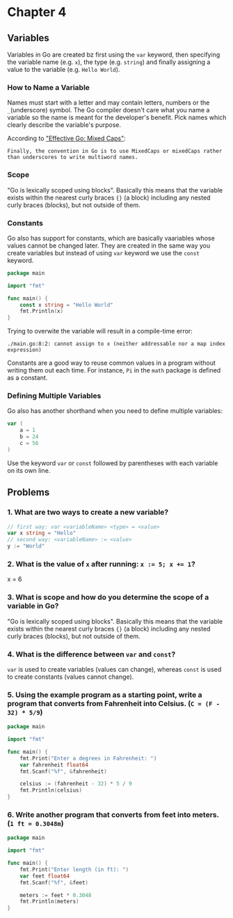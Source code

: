 # Chapter 4

## Variables

Variables in Go are created bz first using the `var` keyword, then specifying the variable name (e.g. `x`), the type (e.g. `string`) and finally assigning a value to the variable (e.g. `Hello World`).

### How to Name a Variable

Names must start with a letter and may contain letters, numbers or the `_`(underscore) symbol. The Go compiler doesn't care what you name a variable so the name is meant for the developer's benefit. Pick names which clearly describe the variable's purpose.

According to ["Effective Go: Mixed Caps"](https://go.dev/doc/effective_go#mixed-caps):
```text
Finally, the convention in Go is to use MixedCaps or mixedCaps rather than underscores to write multiword names.
```

### Scope

"Go is lexically scoped using blocks". Basically this means that the variable exists within the nearest curly braces `{}` (a block) including any nested curly braces (blocks), but not outside of them.

### Constants

Go also has support for constants, which are basically vaariables whose values cannot be changed later. They are created in the same way you create variables but instead of using `var` keyword we use the `const` keyword.

```go
package main

import "fmt"

func main() {
    const x string = "Hello World"
    fmt.Println(x)
}
```

Trying to overwite the variable will result in a compile-time error:

```text
./main.go:8:2: cannot assign to x (neither addressable nor a map index expression)
```

Constants are a good way to reuse common values in a program without writing them out each time. For instance, `Pi` in the `math` package is defined as a constant.

### Defining Multiple Variables

Go also has another shorthand when you need to define multiple variables:

```go
var (
    a = 1
    b = 24
    c = 56
)
```

Use the keyword `var` or `const` followed by parentheses with each variable on its own line.

## Problems

### 1. What are two ways to create a new variable?

```go
// first way: var <variableName> <type> = <value>
var x string = "Hello"
// second way: <variableName> := <value>
y := "World"
```

### 2. What is the value of `x` after running: `x := 5; x += 1`?

x = 6

### 3. What is scope and how do you determine the scope of a variable in Go?

"Go is lexically scoped using blocks". Basically this means that the variable exists within the nearest curly braces `{}` (a block) including any nested curly braces (blocks), but not outside of them.

### 4. What is the difference between `var` and `const`?

`var` is used to create variables (values can change), whereas `const` is used to create constants (values cannot change).

### 5. Using the example program as a starting point, write a program that converts from Fahrenheit into Celsius. (`C = (F - 32) * 5/9`)

```go
package main

import "fmt"

func main() {
	fmt.Print("Enter a degrees in Fahrenheit: ")
	var fahrenheit float64
	fmt.Scanf("%f", &fahrenheit)

	celsius := (fahrenheit - 32) * 5 / 9
	fmt.Println(celsius)
}
```

### 6. Write another program that converts from feet into meters. (`1 ft = 0.3048m`)

```go
package main

import "fmt"

func main() {
	fmt.Print("Enter length (in ft): ")
	var feet float64
	fmt.Scanf("%f", &feet)

	meters := feet * 0.3048
	fmt.Println(meters)
}
```
